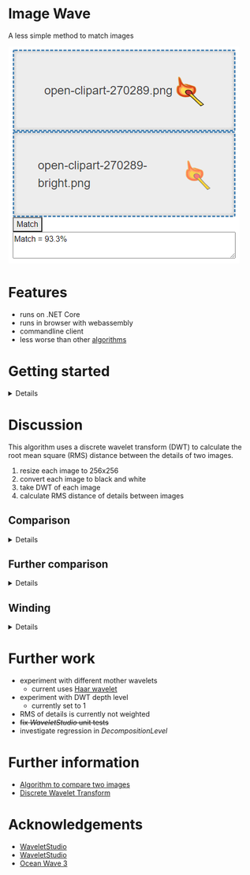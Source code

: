 # Image Wave

A less simple method to match images

![](Images/screen-web-ui.png)

# Features

* runs on .NET Core
* runs in browser with webassembly
* commandline client
* less worse than other [algorithms](https://github.com/TrevorDArcyEvans/ImageMatch)

# Getting started

<details>

```bash
git clone https://github.com/TrevorDArcyEvans/ImageWave.git
cd ImageWave/
dotnet restore
dotnet build
```

## Web UI
```bash
cd cd ImageWave.UI.Web/
dotnet restore
dotnet build
dotnet run
```
open [ImageWave](http://localhost:5010)

</details>

# Discussion
This algorithm uses a discrete wavelet transform (DWT) to calculate the root mean square (RMS)
distance between the details of two images.
1. resize each image to 256x256
2. convert each image to black and white
3. take DWT of each image
4. calculate RMS distance of details between images

## Comparison

<details>

There are several reference images from a previous
project [(ImageWave)](https://github.com/TrevorDArcyEvans/ImageMatch):

<details>
  <summary>Baseline</summary>

![](Images/open-clipart-270289.png)

</details>

<details>
  <summary>Baseline + brightness & contrast changed</summary>

![](Images/open-clipart-270289-bright.png)

</details>

<details>
  <summary>Baseline + resized 80%</summary>

![](Images/open-clipart-270289-resize.png)

</details>

<details>
  <summary>Baseline + rotated slightly</summary>

![](Images/open-clipart-270289-rot.png)

</details>

<details>
  <summary>Baseline + rotated more</summary>

![](Images/open-clipart-270289-rot-more.png)

</details>

| Image                 | ImageMatch | ImageWave |
|-----------------------|------------|-----------|
| brightness & contrast | 78%        | 93%       |
| resized               | 95%        | 92%       |
| rotated slightly      | 90%        | 89%       |
| rotated more          | 54%        | 88%       |

As should be obvious, _ImageWave_ performs significantly better than the naiive algorithm in _ImageMatch_, especially
when the other image has been rotated.

</details>

## Further comparison

<details>

<details>
  <summary>Baseline</summary>

![](Images/open-clipart-120655-400x349-resize.png)

</details>

<details>
  <summary>Baseline + rotated</summary>

![](Images/open-clipart-120655-400x349-rot-resize.png)

</details>

<details>
  <summary>Baseline + rotated 90</summary>

![](Images/open-clipart-120655-400x349-rot-90-resize.png)

</details>

| Image      | ImageMatch | ImageWave |
|------------|------------|-----------|
| rotated    | 46%        | 93%       |
| rotated-90 | 28%        | 93%       |

</details>

## Winding

<details>

Normally, pixel data is read in row by row.  Once the end of the row is reached, we then
go to the start of the next row and start at the beginning.

![](Images/signal-base-normal.png)

In pathalogically rotated cases eg rotated 90 degrees, the input signal to the DWT will contain a
sharp step.  This results in many higher frequency components which can degrade image matching.

![](Images/signal-90-normal.png)

To lessen the effects, 'winding' of the input signal was implemented.  At the end of each row
of the image, instead of going back to the **start** of the next row, pixels are read from the
**end** of the next row **backwards** to the start of the next row.

![](Images/signal-base-winding.png)

![](Images/signal-90-winding.png)

### Results

<details>

<details>
  <summary>Baseline</summary>

![](Images/block.png)

</details>

<details>
  <summary>Baseline + rotated</summary>

![](Images/block-90.png)

</details>

Comparison:
* before winding = 93.5%
* after  winding = 95.6%

</details>

</details>

# Further work
* experiment with different mother wavelets
  * current uses [Haar wavelet](https://en.wikipedia.org/wiki/Haar_wavelet)
* experiment with DWT depth level
  * currently set to 1
* RMS of details is currently not weighted
* ~~fix _WaveletStudio_ unit tests~~
* investigate regression in _DecompositionLevel_

# Further information

* [Algorithm to compare two images](https://stackoverflow.com/questions/23931/algorithm-to-compare-two-images)
* [Discrete Wavelet Transform](https://en.wikipedia.org/wiki/Discrete_wavelet_transform)

# Acknowledgements

* [WaveletStudio](https://github.com/DragonLi/waveletstudio)
* [WaveletStudio](https://github.com/walteram/waveletstudio)
* [Ocean Wave 3](https://openclipart.org/detail/120655/ocean-wave-3)

